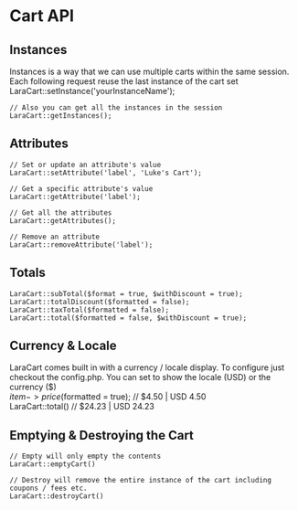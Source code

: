 # Cart API

<a name="instances"></a>

## Instances

Instances is a way that we can use multiple carts within the same session. Each following request reuse the last instance of the cart set \
 LaraCart::setInstance('yourInstanceName');

    // Also you can get all the instances in the session
    LaraCart::getInstances();

<a name="attributes"></a>

## Attributes

    // Set or update an attribute's value
    LaraCart::setAttribute('label', 'Luke's Cart');

    // Get a specific attribute's value
    LaraCart::getAttribute('label');

    // Get all the attributes
    LaraCart::getAttributes();

    // Remove an attribute
    LaraCart::removeAttribute('label');

<a name="totals"></a>

## Totals

    LaraCart::subTotal($format = true, $withDiscount = true);
    LaraCart::totalDiscount($formatted = false);
    LaraCart::taxTotal($formatted = false);
    LaraCart::total($formatted = false, $withDiscount = true);

<a name="currency-locale"></a>

## Currency & Locale

LaraCart comes built in with a currency / locale display. To configure just checkout the config.php. You can set to show the locale (USD) or the currency ($) \
 $item->price($formatted = true); // $4.50 | USD 4.50 \
 LaraCart::total() // $24.23 | USD 24.23 <a name="emptying-destroying"></a>

## Emptying & Destroying the Cart

    // Empty will only empty the contents
    LaraCart::emptyCart()

    // Destroy will remove the entire instance of the cart including coupons / fees etc.
    LaraCart::destroyCart()
